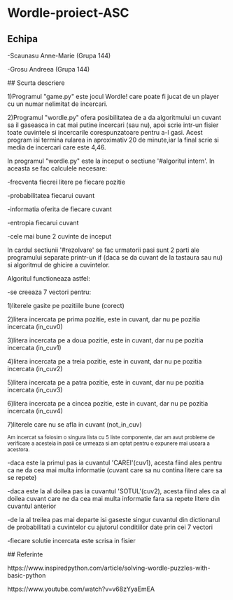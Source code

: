 # Wordle-proiect-ASC
## Echipa
<p>-Scaunasu Anne-Marie (Grupa 144)</p>
<p>-Grosu Andreea (Grupa 144)</p>
## Scurta descriere
<p>1)Programul "game.py" este jocul Wordle! care poate fi jucat de un player cu un numar nelimitat de incercari.</p>
<p>2)Programul "wordle.py" ofera posibilitatea de a da algoritmului un cuvant sa il gaseasca in cat mai putine incercari (sau nu), apoi scrie intr-un fisier toate cuvintele si incercarile corespunzatoare pentru a-l gasi. Acest program isi termina rularea in aproximativ 20 de minute,iar la final scrie si media de incercari care este 4,46.</p>
<p>In programul "wordle.py" este la inceput o sectiune '#algoritul intern'. In aceasta se fac calculele necesare:</p>
<p>	-frecventa fiecrei litere pe fiecare pozitie</p>
<p>	-probabilitatea fiecarui cuvant</p>
<p>	-informatia oferita de fiecare cuvant</p>
<p>	-entropia fiecarui cuvant</p>
<p>	-cele mai bune 2 cuvinte de inceput</p>
<p>In cardul sectiunii '#rezolvare' se fac urmatorii pasi sunt 2 parti ale programului separate printr-un if (daca se da cuvant de la tastaura sau nu) si algoritmul de ghicire a cuvintelor.</p>
<p>Algoritul functioneaza astfel:</p>
<p>	-se creeaza 7 vectori pentru:</p>
<p>		1)literele gasite pe pozitiile bune (corect)</p>
<p>		2)litera incercata pe prima pozitie, este in cuvant, dar nu pe pozitia incercata (in_cuv0)</p>
<p>		3)litera incercata pe a doua pozitie, este in cuvant, dar nu pe pozitia incercata (in_cuv1)</p>
<p>		4)litera incercata pe a treia pozitie, este in cuvant, dar nu pe pozitia incercata (in_cuv2)</p>
<p>		5)litera incercata pe a patra pozitie, este in cuvant, dar nu pe pozitia incercata (in_cuv3)</p>
<p>		6)litera incercata pe a cincea pozitie, este in cuvant, dar nu pe pozitia incercata (in_cuv4)</p>
<p>		7)literele care nu se afla in cuvant (not_in_cuv)</p>
<p>	<sub>Am incercat sa folosim o singura lista cu 5 liste componente, dar am avut probleme de verificare a acesteia in pasii ce urmeaza si am optat pentru o expunere mai usoara a acestora.</sub></p>
<p>	-daca este la primul pas ia cuvantul 'CAREI'(cuv1), acesta fiind ales pentru ca ne da cea mai multa informatie (cuvant care sa nu contina litere care sa se repete)</p>
<p>	-daca este la al doilea pas ia cuvantul 'SOTUL'(cuv2), acesta fiind ales ca al doilea cuvant care ne da cea mai multa informatie fara sa repete litere din cuvantul anterior</p>
<p>	-de la al treilea pas mai departe isi gaseste singur cuvantul din dictionarul de probabilitati a cuvintelor cu ajutorul conditiilor date prin cei 7 vectori</p>
<p>	-fiecare solutie incercata este scrisa in fisier</p>
## Referinte</p>
<p>https://www.inspiredpython.com/article/solving-wordle-puzzles-with-basic-python</p>
<p>https://www.youtube.com/watch?v=v68zYyaEmEA</p>